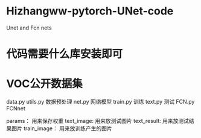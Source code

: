 # Hizhangww-pytorch-UNet-code
Unet and Fcn nets

# 代码需要什么库安装即可
# VOC公开数据集 

data.py     utils.py 	数据预处理
net.py 		  网络模型
train.py 		训练
text.py  		测试
FCN.py      FCNnet

params：		用来保存权重
text_image: 	用来放测试图片
text_result: 	用来放测试结果图片
train_image：	用来放训练产生的图片

